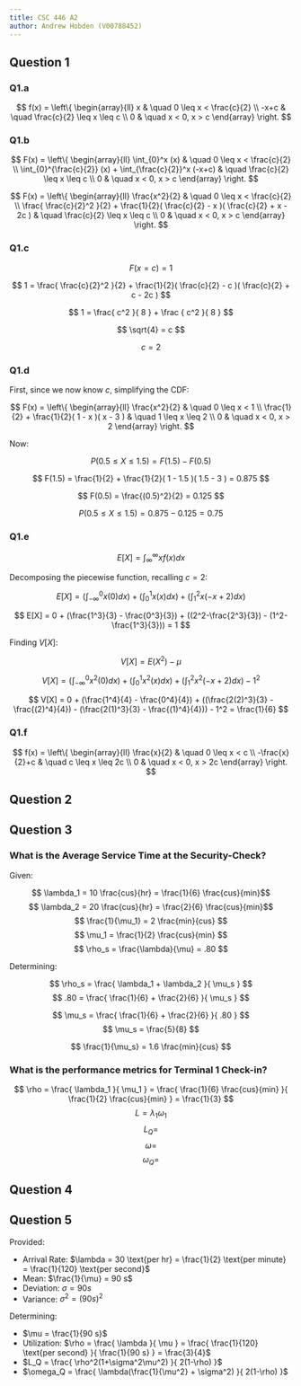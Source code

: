 ```yaml
---
title: CSC 446 A2
author: Andrew Hobden (V00788452)
---
```


## Question 1

### Q1.a

$$
f(x) = \left\{
        \begin{array}{ll}
            x    & \quad 0 \leq x < \frac{c}{2} \\
            -x+c & \quad \frac{c}{2} \leq x \leq c \\
            0    & \quad x < 0, x > c
        \end{array}
    \right.
$$

### Q1.b

$$
F(x) = \left\{
        \begin{array}{ll}
            \int_{0}^x (x) & \quad 0 \leq x < \frac{c}{2} \\
            \int_{0}^{\frac{c}{2}} (x) + \int_{\frac{c}{2}}^x (-x+c) & \quad \frac{c}{2} \leq x \leq c \\
            0    & \quad x < 0, x > c
        \end{array}
    \right.
$$

$$
F(x) = \left\{
        \begin{array}{ll}
            \frac{x^2}{2} & \quad 0 \leq x < \frac{c}{2} \\
            \frac{ \frac{c}{2}^2 }{2} + \frac{1}{2}( \frac{c}{2} - x )( \frac{c}{2} + x - 2c ) & \quad \frac{c}{2} \leq x \leq c \\
            0    & \quad x < 0, x > c
        \end{array}
    \right.
$$

### Q1.c

$$ F(x=c) = 1 $$

$$ 1 = \frac{ \frac{c}{2}^2 }{2} + \frac{1}{2}( \frac{c}{2} - c )( \frac{c}{2} + c - 2c ) $$

$$ 1 = \frac{ c^2 }{ 8 } + \frac { c^2 }{ 8 } $$

$$ \sqrt{4} = c $$

$$ c = 2 $$

### Q1.d

First, since we now know $c$, simplifying the CDF:

$$
F(x) = \left\{
        \begin{array}{ll}
            \frac{x^2}{2} & \quad 0 \leq x < 1 \\
            \frac{1}{2} + \frac{1}{2}( 1 - x )( x - 3 ) & \quad 1 \leq x \leq 2 \\
            0    & \quad x < 0, x > 2
        \end{array}
    \right.
$$

Now:

$$ P(0.5 \leq X \leq 1.5) = F(1.5) - F(0.5) $$

$$ F(1.5) = \frac{1}{2} + \frac{1}{2}( 1 - 1.5 )( 1.5 - 3 ) = 0.875 $$

$$ F(0.5) = \frac{(0.5)^2}{2} = 0.125 $$

$$ P(0.5 \leq X \leq 1.5) = 0.875 - 0.125 = 0.75 $$

### Q1.e

$$ E[X] = \int_\infty^\infty x f(x) dx $$

Decomposing the piecewise function, recalling $c=2$:

$$ E[X] = (\int_{-\infty}^0 x(0) dx) + (\int_0^{1} x(x) dx) + (\int_{1}^2 x(-x+2) dx) $$

$$ E[X] = 0 + (\frac{1^3}{3} - \frac{0^3}{3}) + ((2^2-\frac{2^3}{3}) - (1^2-\frac{1^3}{3})) = 1 $$

Finding $V[X]$:

$$ V[X] = E(X^2) - \mu $$

$$ V[X] = (\int_{-\infty}^0 x^2(0) dx) + (\int_0^{1} x^2(x) dx) + (\int_{1}^2 x^2(-x+2) dx) - 1^2 $$

$$ V[X] = 0 + (\frac{1^4}{4} - \frac{0^4}{4}) + ((\frac{2(2)^3}{3} - \frac{(2)^4}{4}) - (\frac{2(1)^3}{3} - \frac{(1)^4}{4})) - 1^2 = \frac{1}{6} $$

### Q1.f

$$
f(x) = \left\{
        \begin{array}{ll}
            \frac{x}{2}    & \quad 0 \leq x < c \\
            -\frac{x}{2}+c & \quad c \leq x \leq 2c \\
            0    & \quad x < 0, x > 2c
        \end{array}
    \right.
$$

## Question 2

<!-- TODO -->

## Question 3

### What is the Average Service Time at the Security-Check?

Given:

$$ \lambda_1 = 10 \frac{cus}{hr} = \frac{1}{6} \frac{cus}{min}$$
$$ \lambda_2 = 20 \frac{cus}{hr} = \frac{2}{6} \frac{cus}{min}$$
$$ \frac{1}{\mu_1} = 2 \frac{min}{cus} $$
$$ \mu_1 = \frac{1}{2} \frac{cus}{min} $$
$$ \rho_s = \frac{\lambda}{\mu} = .80 $$

Determining:

$$ \rho_s = \frac{ \lambda_1 + \lambda_2 }{ \mu_s } $$
$$ .80 = \frac{ \frac{1}{6} + \frac{2}{6} }{ \mu_s } $$

$$ \mu_s = \frac{ \frac{1}{6} + \frac{2}{6} }{ .80 } $$
$$ \mu_s = \frac{5}{8} $$

$$ \frac{1}{\mu_s} = 1.6 \frac{min}{cus} $$

### What is the performance metrics for Terminal 1 Check-in?

<!-- TODO -->

$$ \rho = \frac{ \lambda_1 }{ \mu_1 } = \frac{ \frac{1}{6} \frac{cus}{min} }{ \frac{1}{2} \frac{cus}{min} } = \frac{1}{3} $$
$$ L = \lambda_1 \omega_1 $$
$$ L_Q = $$
$$ \omega = $$
$$ \omega_Q = $$

## Question 4

<!-- TODO -->

## Question 5

Provided:

* Arrival Rate: $\lambda = 30 \text{per hr} = \frac{1}{2} \text{per minute} = \frac{1}{120} \text{per second}$
* Mean: $\frac{1}{\mu} = 90 s$
* Deviation: $\sigma = 90 s$
* Variance: $\sigma^2 = (90 s)^2$

Determining:

* $\mu = \frac{1}{90 s}$
* Utilization: $\rho = \frac{ \lambda }{ \mu } = \frac{ \frac{1}{120} \text{per second} }{ \frac{1}{90 s} } = \frac{3}{4}$
* $L_Q = \frac{ \rho^2(1+\sigma^2\mu^2) }{ 2(1-\rho) }$
* $\omega_Q = \frac{ \lambda(\frac{1}{\mu^2} + \sigma^2) }{ 2(1-\rho) }$

